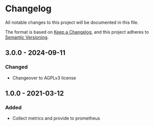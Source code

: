 # Changelog
All notable changes to this project will be documented in this file.

The format is based on [Keep a Changelog](https://keepachangelog.com/en/1.0.0/),
and this project adheres to [Semantic Versioning](https://semver.org/spec/v2.0.0.html).


## 3.0.0 - 2024-09-11
### Changed
- Changeover to AGPLv3 license

## 1.0.0 - 2021-03-12
### Added
- Collect metrics and provide to prometheus

